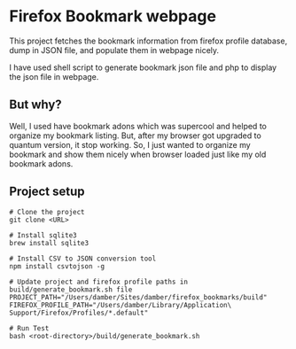 # Firefox Bookmark webpage
This project fetches the bookmark information from firefox profile database, dump
in JSON file, and populate them in webpage nicely.

I have used shell script to generate bookmark json file and php to display the
json file in webpage.


## But why?
Well, I used have bookmark adons which was supercool and helped to organize my bookmark listing. But, after my browser got upgraded to quantum version, it stop working. So, I just wanted to organize my bookmark and show them nicely when browser loaded just like my old bookmark adons.

## Project setup

```
# Clone the project
git clone <URL>

# Install sqlite3
brew install sqlite3

# Install CSV to JSON conversion tool
npm install csvtojson -g

# Update project and firefox profile paths in build/generate_bookmark.sh file
PROJECT_PATH="/Users/damber/Sites/damber/firefox_bookmarks/build"
FIREFOX_PROFILE_PATH="/Users/damber/Library/Application\ Support/Firefox/Profiles/*.default"

# Run Test
bash <root-directory>/build/generate_bookmark.sh
```
